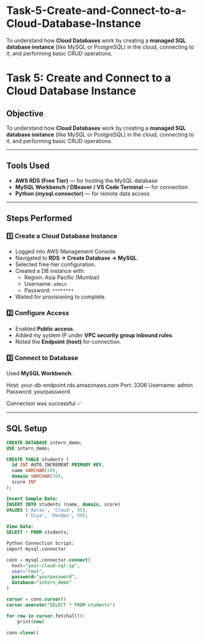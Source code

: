 # Task-5-Create-and-Connect-to-a-Cloud-Database-Instance
To understand how **Cloud Databases** work by creating a **managed SQL database instance** (like MySQL or PostgreSQL) in the cloud, connecting to it, and performing basic CRUD operations.

# Task 5: Create and Connect to a Cloud Database Instance

## Objective

To understand how **Cloud Databases** work by creating a **managed SQL database instance** (like MySQL or PostgreSQL) in the cloud, connecting to it, and performing basic CRUD operations.

---

## Tools Used

- **AWS RDS (Free Tier)** — for hosting the MySQL database
- **MySQL Workbench / DBeaver / VS Code Terminal** — for connection
- **Python (mysql.connector)** — for remote data access

---

## Steps Performed

### 1️⃣ Create a Cloud Database Instance
- Logged into AWS Management Console.
- Navigated to **RDS → Create Database → MySQL**.
- Selected free-tier configuration.
- Created a DB instance with:
  - Region: Asia Pacific (Mumbai)
  - Username: `admin`
  - Password: `********`
- Waited for provisioning to complete.

### 2️⃣ Configure Access
- Enabled **Public access**.
- Added my system IP under **VPC security group inbound rules**.
- Noted the **Endpoint (host)** for connection.

### 3️⃣ Connect to Database
Used **MySQL Workbench**:

Host: your-db-endpoint.rds.amazonaws.com
Port: 3306
Username: admin
Password: yourpassword


Connection was successful ✅

---

## SQL Setup


```sql
CREATE DATABASE intern_demo;
USE intern_demo;

CREATE TABLE students (
  id INT AUTO_INCREMENT PRIMARY KEY,
  name VARCHAR(50),
  domain VARCHAR(30),
  score INT
);

Insert Sample Data:
INSERT INTO students (name, domain, score)
VALUES ('Aarav', 'Cloud', 95),
       ('Diya', 'DevOps', 89);

View Data:
SELECT * FROM students;

Python Connection Script:
import mysql.connector

conn = mysql.connector.connect(
  host="your-cloud-sql-ip",
  user="root",
  password="yourpassword",
  database="intern_demo"
)

cursor = conn.cursor()
cursor.execute("SELECT * FROM students")

for row in cursor.fetchall():
    print(row)

conn.close()


